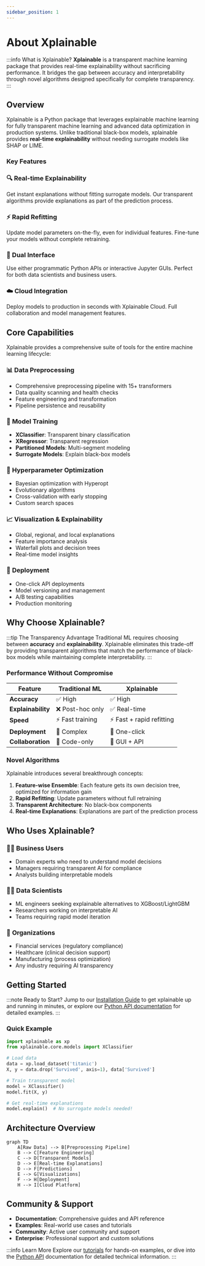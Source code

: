 ```yaml
---
sidebar_position: 1
---
```


# About Xplainable

:::info What is Xplainable?
**Xplainable** is a transparent machine learning package that provides real-time explainability without sacrificing performance. It bridges the gap between accuracy and interpretability through novel algorithms designed specifically for complete transparency.
:::

## Overview

Xplainable is a Python package that leverages explainable machine learning for fully transparent machine learning and advanced data optimization in production systems. Unlike traditional black-box models, xplainable provides **real-time explainability** without needing surrogate models like SHAP or LIME.

### Key Features

<div className="row">
  <div className="col col--6">
    <div className="card">
      <div className="card__header">
        <h3>🔍 Real-time Explainability</h3>
      </div>
      <div className="card__body">
        <p>
          Get instant explanations without fitting surrogate models. Our transparent algorithms provide explanations as part of the prediction process.
        </p>
      </div>
    </div>
  </div>
  <div className="col col--6">
    <div className="card">
      <div className="card__header">
        <h3>⚡ Rapid Refitting</h3>
      </div>
      <div className="card__body">
        <p>
          Update model parameters on-the-fly, even for individual features. Fine-tune your models without complete retraining.
        </p>
      </div>
    </div>
  </div>
</div>

<div className="row">
  <div className="col col--6">
    <div className="card">
      <div className="card__header">
        <h3>🎯 Dual Interface</h3>
      </div>
      <div className="card__body">
        <p>
          Use either programmatic Python APIs or interactive Jupyter GUIs. Perfect for both data scientists and business users.
        </p>
      </div>
    </div>
  </div>
  <div className="col col--6">
    <div className="card">
      <div className="card__header">
        <h3>☁️ Cloud Integration</h3>
      </div>
      <div className="card__body">
        <p>
          Deploy models to production in seconds with Xplainable Cloud. Full collaboration and model management features.
        </p>
      </div>
    </div>
  </div>
</div>

## Core Capabilities

Xplainable provides a comprehensive suite of tools for the entire machine learning lifecycle:

### 📊 **Data Preprocessing**
- Comprehensive preprocessing pipeline with 15+ transformers
- Data quality scanning and health checks
- Feature engineering and transformation
- Pipeline persistence and reusability

### 🤖 **Model Training**
- **XClassifier**: Transparent binary classification
- **XRegressor**: Transparent regression
- **Partitioned Models**: Multi-segment modeling
- **Surrogate Models**: Explain black-box models

### 🔧 **Hyperparameter Optimization**
- Bayesian optimization with Hyperopt
- Evolutionary algorithms
- Cross-validation with early stopping
- Custom search spaces

### 📈 **Visualization & Explainability**
- Global, regional, and local explanations
- Feature importance analysis
- Waterfall plots and decision trees
- Real-time model insights

### 🚀 **Deployment**
- One-click API deployments
- Model versioning and management
- A/B testing capabilities
- Production monitoring

## Why Choose Xplainable?

:::tip The Transparency Advantage
Traditional ML requires choosing between **accuracy** and **explainability**. Xplainable eliminates this trade-off by providing transparent algorithms that match the performance of black-box models while maintaining complete interpretability.
:::

### Performance Without Compromise

| Feature | Traditional ML | Xplainable |
|---------|---------------|------------|
| **Accuracy** | ✅ High | ✅ High |
| **Explainability** | ❌ Post-hoc only | ✅ Real-time |
| **Speed** | ⚡ Fast training | ⚡ Fast + rapid refitting |
| **Deployment** | 🔧 Complex | 🚀 One-click |
| **Collaboration** | 📝 Code-only | 👥 GUI + API |

### Novel Algorithms

Xplainable introduces several breakthrough concepts:

1. **Feature-wise Ensemble**: Each feature gets its own decision tree, optimized for information gain
2. **Rapid Refitting**: Update parameters without full retraining
3. **Transparent Architecture**: No black-box components
4. **Real-time Explanations**: Explanations are part of the prediction process

## Who Uses Xplainable?

### 👨‍💼 **Business Users**
- Domain experts who need to understand model decisions
- Managers requiring transparent AI for compliance
- Analysts building interpretable models

### 👩‍💻 **Data Scientists**
- ML engineers seeking explainable alternatives to XGBoost/LightGBM
- Researchers working on interpretable AI
- Teams requiring rapid model iteration

### 🏢 **Organizations**
- Financial services (regulatory compliance)
- Healthcare (clinical decision support)
- Manufacturing (process optimization)
- Any industry requiring AI transparency

## Getting Started

:::note Ready to Start?
Jump to our [Installation Guide](./installation.md) to get xplainable up and running in minutes, or explore our [Python API documentation](../python-api/classification-binary.md) for detailed examples.
:::

### Quick Example

```python
import xplainable as xp
from xplainable.core.models import XClassifier

# Load data
data = xp.load_dataset('titanic')
X, y = data.drop('Survived', axis=1), data['Survived']

# Train transparent model
model = XClassifier()
model.fit(X, y)

# Get real-time explanations
model.explain()  # No surrogate models needed!
```

## Architecture Overview

```mermaid
graph TD
    A[Raw Data] --> B[Preprocessing Pipeline]
    B --> C[Feature Engineering]
    C --> D[Transparent Models]
    D --> E[Real-time Explanations]
    D --> F[Predictions]
    E --> G[Visualizations]
    F --> H[Deployment]
    H --> I[Cloud Platform]
```

## Community & Support

- **Documentation**: Comprehensive guides and API reference
- **Examples**: Real-world use cases and tutorials
- **Community**: Active user community and support
- **Enterprise**: Professional support and custom solutions

:::info Learn More
Explore our [tutorials](../tutorials/) for hands-on examples, or dive into the [Python API](../python-api/) documentation for detailed technical information.
:::
